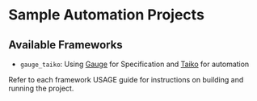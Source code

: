 # Sample Automation Projects

## Available Frameworks
- `gauge_taiko`: Using [Gauge](https://gauge.org) for Specification and [Taiko](https://taiko.dev) for automation

Refer to each framework USAGE guide for instructions on building and running the project.